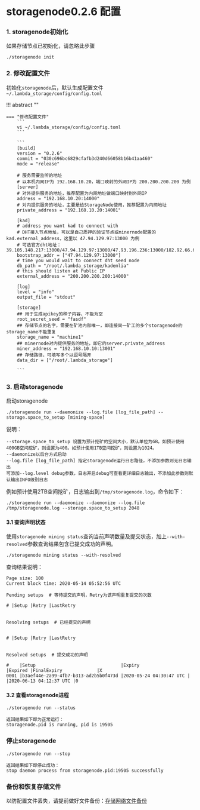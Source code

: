 # storagenode0.2.6 配置 

### 1. storagenode初始化

如果存储节点已初始化，请忽略此步骤

```
./storagenode init 
```

### 2. 修改配置文件
初始化`storagenode`后，默认生成配置文件`~/.lambda_storage/config/config.toml`

!!! abstract ""
    
    === "修改配置文件"  
        ```
        vi ~/.lambda_storage/config/config.toml
        ```
        
        ```
        [build]
        version = "0.2.6"
        commit = "030c696bc6829cfafb3d240d66058b16b41aa460"
        mode = "release"
        
        # 服务需要监听的地址
        # 以本机内网IP为 192.168.10.20，端口映射的外网IP为 200.200.200.200 为例
        [server]
        # 对外提供服务的地址，推荐配置为内网地址做端口映射到外网IP
        address = "192.168.10.20:14000"
        # 对内提供服务的地址，主要是给StorageNode使用，推荐配置为内网地址
        private_address = "192.168.10.20:14001"
        
        [kad]
        # address you want kad to connect with
        # DHT接入节点地址，可以是自己质押的验证节点或minernode配置的kad.external_address，这里以 47.94.129.97:13000 为例
        # 可选官方dht地址：39.105.148.217:13000/47.94.129.97:13000/47.93.196.236:13000/182.92.66.63:13000
        bootstrap_addr = ["47.94.129.97:13000"]
        # time you would wait to connect dht seed node
        db_path = "/root/.lambda_storage/kademlia"
        # this should listen at Public IP
        external_address = "200.200.200.200:14000"
        
        [log]
        level = "info"
        output_file = "stdout"
        
        [storage]
        ## 用于生成apikey的种子内容，不能为空
        root_secret_seed = "fasdf"
        ## 存储节点的名字，需要在矿池内部唯一，即连接同一矿工的多个storagenode的storage_name不能重复
        storage_name = "machine1"
        ## minernode对内提供服务的地址，即它的server.private_address
        miner_address = "192.168.10.10:13001"
        ## 存储路径，可填写多个以逗号隔开
        data_dir = ["/root/.lambda_storage"]
        
        ```

### 3. 启动storagenode

启动storagenode
```
./storagenode run --daemonize --log.file [log_file_path] --storage.space_to_setup [mining-space]
```
说明：  
```
--storage.space_to_setup 设置为预计挖矿的空间大小，默认单位为GB。如预计使用400GB空间挖矿，则设置为400。如预计使用1TB空间挖矿，则设置为1024。
--daemonize以后台方式启动   
--log.file [log_file_path] 指定storagenode运行日志路径，不添加参数则无日志输出  
可添加--log.level debug参数，日志开启debug可查看更详细日志输出，不添加此参数则默认输出INFO级别日志 
```

例如预计使用2TB空间挖矿，日志输出到`/tmp/storagenode.log`，命令如下：
``` 
./storagenode run --daemonize --daemonize --log.file /tmp/storagenode.log --storage.space_to_setup 2048
```


#### 3.1 查询声明状态
使用`storagenode mining status`查询当前声明数量及提交状态，加上`--with-resolved`参数查询结果包含已提交成功的声明。
``` 
./storagenode mining status --with-resolved
```
查询结果说明：
```
Page size: 100
Current block time: 2020-05-14 05:52:56 UTC

Pending setups  # 等待提交的声明，Retry为该声明重复提交的次数

# |Setup |Retry |LastRetry


Resolving setups  # 已经提交的声明


# |Setup |Retry |LastRetry


Resolved setups  # 提交成功的声明

#    |Setup                                |Expiry                  |Expired |FinalExpiry             |X
0001 |b3aef44e-2a99-4fb7-b313-ad2b5b0f473d |2020-05-24 04:30:47 UTC |        |2020-06-13 04:12:37 UTC |0
```

#### 3.2 查看storagenode进程
```
./storagenode run --status
```
```
返回结果如下即为正常运行：
storagenode.pid is running, pid is 19505
```


### 停止storagenode

```
./storagenode run --stop
```
```
返回结果如下即停止成功：
stop daemon process from storagenode.pid:19505 successfully
```

### 备份和恢复存储文件
以防配置文件丢失，请提前做好文件备份：[存储网络文件备份](StorageFile-Backup.md)



